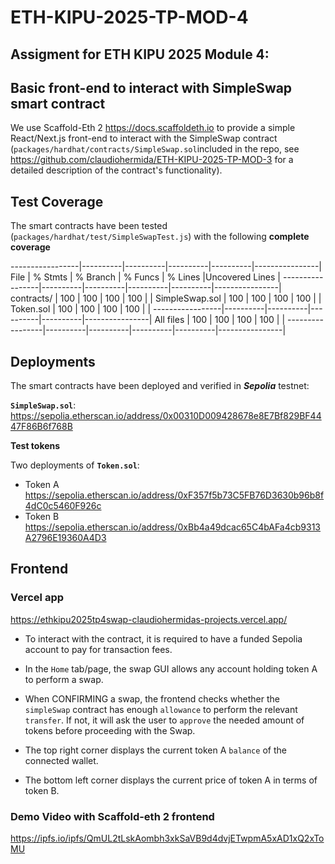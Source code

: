 # ETH-KIPU-2025-TP-MOD-4
## Assigment for ETH KIPU 2025 Module 4:
## Basic front-end to interact with SimpleSwap smart contract

We use Scaffold-Eth 2 <a href=”https://docs.scaffoldeth.io/”>https://docs.scaffoldeth.io</a> to provide a simple React/Next.js front-end to interact with the SimpleSwap contract (`packages/hardhat/contracts/SimpleSwap.sol`included in the repo, see 
<a href="https://github.com/claudiohermida/ETH-KIPU-2025-TP-MOD-3"> https://github.com/claudiohermida/ETH-KIPU-2025-TP-MOD-3 </a> for a detailed description of the contract's functionality).

## Test Coverage

The smart contracts have been tested (`packages/hardhat/test/SimpleSwapTest.js`) with the following **complete coverage**


-----------------|----------|----------|----------|----------|----------------|
File             |  % Stmts | % Branch |  % Funcs |  % Lines |Uncovered Lines |
-----------------|----------|----------|----------|----------|----------------|
 contracts/      |      100 |      100 |      100 |      100 |                |
  SimpleSwap.sol |      100 |      100 |      100 |      100 |                |
  Token.sol      |      100 |      100 |      100 |      100 |                |
-----------------|----------|----------|----------|----------|----------------|
All files        |      100 |      100 |      100 |      100 |                |
-----------------|----------|----------|----------|----------|----------------|
## Deployments

The smart contracts have been deployed and verified in ***Sepolia*** testnet:

  **`SimpleSwap.sol`**:
  <a href="https://sepolia.etherscan.io/address/0x00310D009428678e8E7Bf829BF4447F86B6f768B">https://sepolia.etherscan.io/address/0x00310D009428678e8E7Bf829BF4447F86B6f768B</a>

__Test tokens__

Two deployments of **`Token.sol`**:
- Token A
  <a href="https://sepolia.etherscan.io/address/0xF357f5b73C5FB76D3630b96b8f4dC0c5460F926c">https://sepolia.etherscan.io/address/0xF357f5b73C5FB76D3630b96b8f4dC0c5460F926c</a>
- Token B
  <a href="https://sepolia.etherscan.io/address/0xBb4a49dcac65C4bAFa4cb9313A2796E19360A4D3">https://sepolia.etherscan.io/address/0xBb4a49dcac65C4bAFa4cb9313A2796E19360A4D3</a>

## Frontend

### Vercel app
<a href="https://ethkipu2025tp4swap-claudiohermidas-projects.vercel.app/">https://ethkipu2025tp4swap-claudiohermidas-projects.vercel.app/</a>






- To interact with the contract, it is required to have a funded Sepolia account to pay for transaction fees.
  
- In the `Home` tab/page, the swap GUI allows any account holding token A to perform a swap. 
  
- When CONFIRMING a swap, the frontend checks whether the `simpleSwap` contract has enough `allowance` to perform the relevant `transfer`. If not, it will ask the user to `approve` the needed amount of tokens before proceeding with the Swap. 
  
- The top right corner displays the current token A `balance` of the connected wallet. 
  
- The bottom left corner displays the current price of token A in terms of token B. 



### Demo Video with Scaffold-eth 2 frontend

<a href="https://ipfs.io/ipfs/QmUL2tLskAombh3xkSaVB9d4dvjETwpmA5xAD1xQ2xToMU">https://ipfs.io/ipfs/QmUL2tLskAombh3xkSaVB9d4dvjETwpmA5xAD1xQ2xToMU</a>
